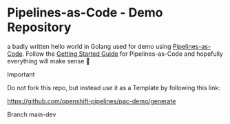 # Pipelines-as-Code - Demo Repository

a badly written hello world in Golang used for demo using [Pipelines-as-Code](https://pipelinesascode.com).
Follow the [Getting Started Guide](https://pipelinesascode.com/docs/install/getting-started/) for Pipelines-as-Code and hopefully everything will make sense 💫

> [!IMPORTANT]  
> Do not fork this repo, but instead use it as a Template by following this link:
>
> https://github.com/openshift-pipelines/pac-demo/generate
>

Branch main-dev